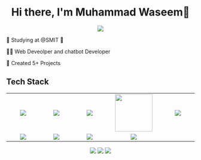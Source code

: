 <body>
  <div align="center">
    <h1> Hi there, I'm Muhammad Waseem👋<a href="https://hammad-air.github.io/hamza/"></h1>
  </div>
<p align="center">
<a href="https://github.com/wjan45305-gif"><img src="https://readme-typing-svg.herokuapp.com/?lines=Chatbot+and+Web+Developer;&font=Roboto&size=26&duration=3500&pause=500&center=true&width=500&height=50&color=eab676"></a>

🤵 Studying at @SMIT 🤖
	
👨‍💻 Web Deveolper and chatbot Developer
	
💸 Created 5+ Projects 

 
<h2>Tech Stack</h2>

<table width="100">
<tr>
    <td align='center' width="200">
        <img src="https://encrypted-tbn0.gstatic.com/images?q=tbn:ANd9GcQEc9A_S6BPxCDRp5WjMFEfXrpCu1ya2OO-Lw&s" >
    </td>

  <td align='center' width="200">
        <img src="https://cdn.worldvectorlogo.com/logos/css-3.svg"  >
    </td>
 <td align='center' width="200">
        <img src="https://www.svgrepo.com/show/353648/dialogflow.svg">
    </td>
 <td align='center' width="200">
        <img src="https://github.com/abranhe/programming-languages-logos/blob/master/src/javascript/javascript.svg" width="100">
    </td>
 <td align='center' width="200">
        <img src="https://download.logo.wine/logo/C%2B%2B/C%2B%2B-Logo.wine.png">
    </td>
 
</tr>
 
<tr>
    <td align='center'>
        <img src="https://firebasestorage.googleapis.com/v0/b/foodapp-lqii.appspot.com/o/internee.pk%20raphics%2FMicrosoft-Azure-logo.jpg?alt=media&token=5d196928-848c-433b-b332-c91e7714ab74">
    </td>
    <td align='center'>
        <img src="https://firebasestorage.googleapis.com/v0/b/foodapp-lqii.appspot.com/o/internee.pk%20raphics%2Faws.png?alt=media&token=e52f5663-5727-412e-8f03-03c7a3adc4fe">
    </td>
 <td align='center'>
        <img src="https://firebasestorage.googleapis.com/v0/b/foodapp-lqii.appspot.com/o/internee.pk%20raphics%2F1_44fD_VXcqw2kDWublQLONw.jpg?alt=media&token=352d5775-d1a4-4809-b40b-168a05e8b553" >
    </td>
     <td align='center'>
        <img src="https://firebasestorage.googleapis.com/v0/b/foodapp-lqii.appspot.com/o/internee.pk%20raphics%2FPinecone-Primary-Logo-White.png?alt=media&token=83a42d53-6832-4da8-b5ee-db7fb310b4a7">
    </td>    
    <td align='center'>
        <img src="">
    </td>
</tr>

</table>
</p>
<p align="center">
<a href="https://www.linkedin.com/in/waseem-jan-09354828b/"><img src="https://img.shields.io/badge/-Waseem%20Jan-0077B5?style=flat&logo=Linkedin&logoColor=white"/></a>
<a href="wjan45305@gmail.com"><img src="https://img.shields.io/badge/-wjan45305@gmail.com-D14836?style=flat&logo=Gmail&logoColor=white"/></a>
<a href="https://www.instagram.com/muhammad_waseem0011/"><img src="https://img.shields.io/badge/-MuhammadWaseem-E4405F?style=flat&logo=Instagram&logoColor=white"/></a>
 </p>
 
<br>

